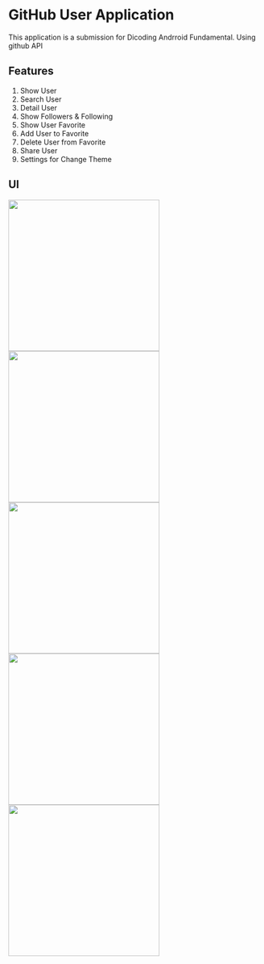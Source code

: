 # GitHub User Application
This application is a submission for Dicoding Andrroid Fundamental.
Using github API

## Features
1. Show User
2. Search User
3. Detail User
4. Show Followers & Following
5. Show User Favorite
6. Add User to Favorite
7. Delete User from Favorite
8. Share User
9. Settings for Change Theme

## UI
<img src="https://github.com/ernestwidjaja/GitHubUserApp/assets/47309223/b6a84c1f-7950-4d77-b98d-93e3c994a609" width="300"/>
<img src="https://github.com/ernestwidjaja/GitHubUserApp/assets/47309223/e01e4e01-795d-4d05-b678-c0fc9e2ec3b9" width="300"/>
<img src="https://github.com/ernestwidjaja/GitHubUserApp/assets/47309223/455db097-89bf-4d93-aed7-55064029e0c4" width="300"/>
<img src="https://github.com/ernestwidjaja/GitHubUserApp/assets/47309223/af62cad6-f530-4b4a-9131-f113d4d0b614" width="300"/>
<img src="https://github.com/ernestwidjaja/GitHubUserApp/assets/47309223/0ad3ecd2-1862-437e-bc0e-92aff2fdea06" width="300"/>
